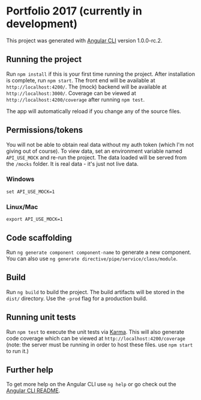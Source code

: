 # Portfolio 2017 (currently in development)

This project was generated with [Angular CLI](https://github.com/angular/angular-cli) version 1.0.0-rc.2.

## Running the project

Run `npm install` if this is your first time running the project.  After installation is complete, run `npm start`.  The front end will be available at `http://localhost:4200/`. The (mock) backend will be available at `http://localhost:3000/`.  Coverage can be viewed at `http://localhost:4200/coverage` after running `npm test`.

The app will automatically reload if you change any of the source files.

## Permissions/tokens
You will not be able to obtain real data without my auth token (which I'm not giving out of course).  To view data, set an environment variable named `API_USE_MOCK` and re-run the project.  The data loaded will be served from the `/mocks` folder.  It is real data - it's just not live data.

### Windows
`set API_USE_MOCK=1`

### Linux/Mac
`export API_USE_MOCK=1`

## Code scaffolding

Run `ng generate component component-name` to generate a new component. You can also use `ng generate directive/pipe/service/class/module`.

## Build

Run `ng build` to build the project. The build artifacts will be stored in the `dist/` directory. Use the `-prod` flag for a production build.

## Running unit tests

Run `npm test` to execute the unit tests via [Karma](https://karma-runner.github.io).  This will also generate code coverage which can be viewed at `http://localhost:4200/coverage` (note: the server must be running in order to host these files.  use `npm start` to run it.)

## Further help

To get more help on the Angular CLI use `ng help` or go check out the [Angular CLI README](https://github.com/angular/angular-cli/blob/master/README.md).

